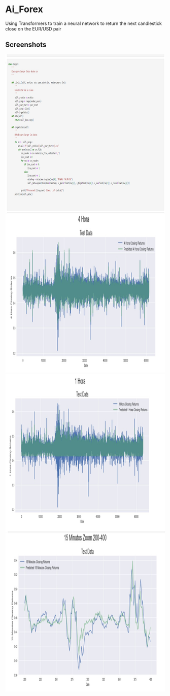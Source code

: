 # Ai_Forex

Using Transformers to train a neural network to return the next candlestick close on the EUR/USD pair

## Screenshots

<img src="https://github.com/jaimeb2006/Ai_Forex/blob/main/Images/1.jpg" height="500px"> <img src="https://github.com/jaimeb2006/Ai_Forex/blob/main/Images/2.jpg" height="500px"> <img src="https://github.com/jaimeb2006/Ai_Forex/blob/main/Images/3.jpg" height="500px"><img src="https://github.com/jaimeb2006/Ai_Forex/blob/main/Images/4.jpg" height="500px">
